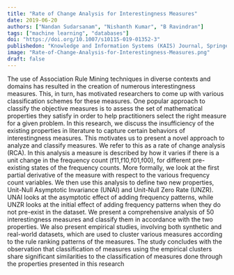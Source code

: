```yaml
---
title: "Rate of Change Analysis for Interestingness Measures"
date: 2019-06-20
authors: ["Nandan Sudarsanam", "Nishanth Kumar", "B Ravindran"]
tags: ["machine learning", "databases"]
doi: "https://doi.org/10.1007/s10115-019-01352-3"
publishedon: "Knowledge and Information Systems (KAIS) Journal, Springer"
image: "Rate-of-Change-Analysis-for-Interestingness-Measures.png"
draft: false
---
```

The use of Association Rule Mining techniques in diverse contexts and domains has resulted in the creation of numerous interestingness measures. This, in turn, has motivated researchers to come up with various classification schemes for these measures. One popular approach to classify the objective measures is to assess the set of mathematical properties they satisfy in order to help practitioners select the right measure for a given problem. In this research, we discuss the insufficiency of the existing properties in literature to capture certain behaviors of interestingness measures. This motivates us to present a novel approach to analyze and classify measures. We refer to this as a rate of change analysis (RCA). In this analysis a measure is described by how it varies if there is a unit change in the frequency count (f11,f10,f01,f00), for different pre-existing states of the frequency counts. More formally, we look at the first partial derivative of the measure with respect to the various frequency count variables. We then use this analysis to define two new properties, Unit-Null Asymptotic Invariance (UNAI) and Unit-Null Zero Rate (UNZR). UNAI looks at the asymptotic effect of adding frequency patterns, while UNZR looks at the initial effect of adding frequency patterns when they do not pre-exist in the dataset. We present a comprehensive analysis of 50 interestingness measures and classify them in accordance with the two properties. We also present empirical studies, involving both synthetic and real-world datasets, which are used to cluster various measures according to the rule ranking patterns of the measures. The study concludes with the observation that classification of measures using the empirical clusters share significant similarities to the classification of measures done through the properties presented in this research